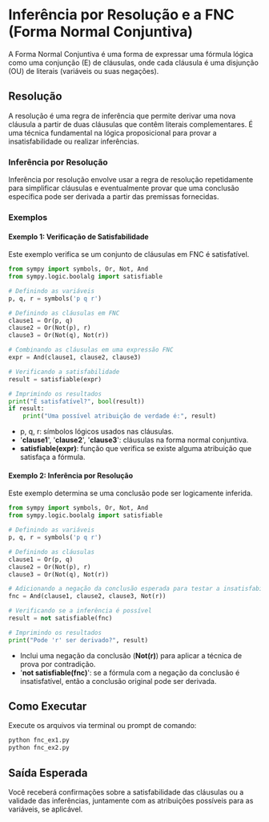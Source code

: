 # Inferência por Resolução e a FNC (Forma Normal Conjuntiva)

A Forma Normal Conjuntiva é uma forma de expressar uma fórmula lógica como uma conjunção (E) de cláusulas, onde cada cláusula é uma disjunção (OU) de literais (variáveis ou suas negações).

## Resolução 

A resolução é uma regra de inferência que permite derivar uma nova cláusula a partir de duas cláusulas que contêm literais complementares. É uma técnica fundamental na lógica proposicional para provar a insatisfabilidade ou realizar inferências.

### Inferência por Resolução
Inferência por resolução envolve usar a regra de resolução repetidamente para simplificar cláusulas e eventualmente provar que uma conclusão específica pode ser derivada a partir das premissas fornecidas.

### Exemplos

#### Exemplo 1: Verificação de Satisfabilidade
Este exemplo verifica se um conjunto de cláusulas em FNC é satisfatível.

```python
from sympy import symbols, Or, Not, And
from sympy.logic.boolalg import satisfiable

# Definindo as variáveis
p, q, r = symbols('p q r')

# Definindo as cláusulas em FNC
clause1 = Or(p, q)
clause2 = Or(Not(p), r)
clause3 = Or(Not(q), Not(r))

# Combinando as cláusulas em uma expressão FNC
expr = And(clause1, clause2, clause3)

# Verificando a satisfabilidade
result = satisfiable(expr)

# Imprimindo os resultados
print("É satisfatível?", bool(result))
if result:
    print("Uma possível atribuição de verdade é:", result)
```

* p, q, r: símbolos lógicos usados nas cláusulas.
* '**clause1**', '**clause2**', '**clause3**': cláusulas na forma normal conjuntiva.
* **satisfiable(expr)**: função que verifica se existe alguma atribuição que satisfaça a fórmula.

#### Exemplo 2: Inferência por Resolução
Este exemplo determina se uma conclusão pode ser logicamente inferida.
```python
from sympy import symbols, Or, Not, And
from sympy.logic.boolalg import satisfiable

# Definindo as variáveis
p, q, r = symbols('p q r')

# Definindo as cláusulas
clause1 = Or(p, q)
clause2 = Or(Not(p), r)
clause3 = Or(Not(q), Not(r))

# Adicionando a negação da conclusão esperada para testar a insatisfabilidade
fnc = And(clause1, clause2, clause3, Not(r))

# Verificando se a inferência é possível
result = not satisfiable(fnc)

# Imprimindo os resultados
print("Pode 'r' ser derivado?", result)
```
* Inclui uma negação da conclusão (**Not(r)**) para aplicar a técnica de prova por contradição.
* '**not satisfiable(fnc)**': se a fórmula com a negação da conclusão é insatisfatível, então a conclusão original pode ser derivada.

## Como Executar

Execute os arquivos via terminal ou prompt de comando:

```bash
python fnc_ex1.py
python fnc_ex2.py
```

## Saída Esperada
Você receberá confirmações sobre a satisfabilidade das cláusulas ou a validade das inferências, juntamente com as atribuições possíveis para as variáveis, se aplicável.